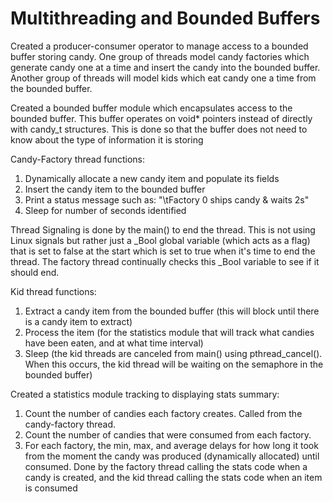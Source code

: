 # Multithreading and Bounded Buffers

Created a producer-consumer operator to manage access to a bounded buffer storing candy. One group of threads model candy factories 
which generate candy one at a time and insert the candy into the bounded buffer. Another group of threads will model kids which eat 
candy one a time from the bounded buffer.

Created a bounded buffer module which encapsulates access to the bounded buffer. This buffer operates on void* pointers
instead of directly with candy_t structures. This is done so that the buffer does not need to know about the type of information it is storing

Candy-Factory thread functions:
1. Dynamically allocate a new candy item and populate its fields
2. Insert the candy item to the bounded buffer
2. Print a status message such as: "\tFactory 0 ships candy & waits 2s"
3. Sleep for number of seconds identified 

Thread Signaling is done by the main() to end the thread. This is not using Linux signals but rather just a _Bool
global variable (which acts as a flag) that is set to false at the start which is set to true when it's time to end the thread. The factory thread continually checks this _Bool variable to see if it should end.

Kid thread functions:
1. Extract a candy item from the bounded buffer (this will block until there is a candy item to extract)
2. Process the item (for the statistics module that will track what candies have been eaten, and at what time interval)
3. Sleep (the kid threads are canceled from main() using pthread_cancel(). When this occurs, the kid thread will be waiting on the semaphore in the bounded buffer)

Created a statistics module tracking to displaying stats summary:
1. Count the number of candies each factory creates. Called from the candy-factory thread.
2. Count the number of candies that were consumed from each factory.
3. For each factory, the min, max, and average delays for how long it took from the moment the candy was
produced (dynamically allocated) until consumed. Done by the factory thread calling the stats code when a candy is created, and the kid thread calling the stats code when an item is consumed
